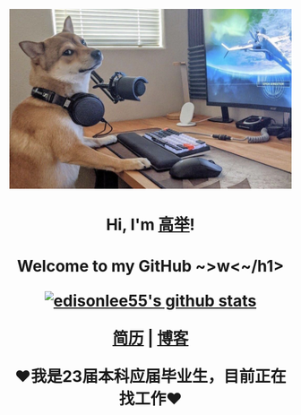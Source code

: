 <p align="center">
  <a href="https://blog.csdn.net/qq_43649569?spm=1000.2115.3001.5343"><img src="WechatIMG123.jpeg" alt="科技狗"></a>
</p>

<h1 align="center">Hi, I'm <a href="https://blog.csdn.net/qq_43649569?spm=1000.2115.3001.5343">高举</a>!</h1>
<h1 align="center">Welcome to my GitHub ~>w<~/h1>

<p align="center">
  <a href="https://github.com/atChine"><img src="https://github-readme-stats.vercel.app/api?username=atChine&hide_border=true&show_icons=true" alt="edisonlee55's github stats"></a>
</p>

<p align="center">
  <strong><a href="https://github.com/atChine/atChine/blob/main/%E9%AB%98%E6%9C%8B%E4%B8%BE-Golang%E5%90%8E%E7%AB%AF%E5%BC%80%E5%8F%91%E5%B7%A5%E7%A8%8B%E5%B8%88-23%E5%B1%8A-%E6%B5%8E%E5%8D%97%E5%A4%A7%E5%AD%A6%E6%B3%89%E5%9F%8E%E5%AD%A6%E9%99%A2-17658138132.pdf">简历</a></strong> |
  <strong><a href="https://blog.csdn.net/qq_43649569?spm=1000.2115.3001.5343">博客</a></strong> 
</p>
<p align="center">❤我是23届本科应届毕业生，目前正在找工作❤</p>

<!--
**edisonlee55/edisonlee55** is a ✨ _special_ ✨ repository because its `README.md` (this file) appears on your GitHub profile.

Here are some ideas to get you started:

- 🔭 I’m currently working on ...
- 🌱 I’m currently learning ...
- 👯 I’m looking to collaborate on ...
- 🤔 I’m looking for help with ...
- 💬 Ask me about ... 
- 📫 How to reach me: ...
- 😄 Pronouns: ...
- ⚡ Fun fact: ...
-->
